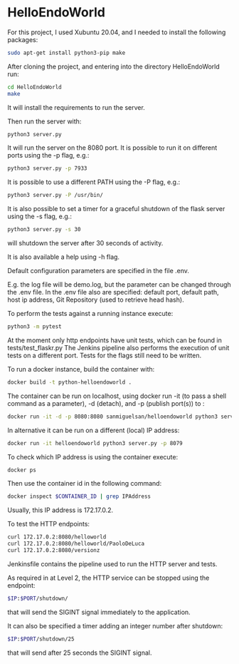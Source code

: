 # HelloEndoWorld

For this project, I used Xubuntu 20.04, and I needed to install the following packages:

```bash
sudo apt-get install python3-pip make
```

After cloning the project, and entering into the directory HelloEndoWorld run:

```bash
cd HelloEndoWorld
make

```


It will install the requirements to run the server.

Then run the server with:
```bash
python3 server.py
```

It will run the server on the 8080 port.
It is possible to run it on different ports using the -p flag, e.g.:

```bash
python3 server.py -p 7933
```

It is possible to use a different PATH using the -P flag, e.g.:
```bash
python3 server.py -P /usr/bin/
```

It is also possible to set a timer for a graceful shutdown of the flask server using the -s flag, e.g.:
```bash
python3 server.py -s 30
```
will shutdown the server after 30 seconds of activity.

It is also available a help using -h flag.

Default configuration parameters are specified in the file .env.

E.g. the log file will be demo.log, but the parameter can be changed through the .env file.
In the .env file also are specified: default port, default path, host ip address, Git Repository (used to retrieve head hash).

To perform the tests against a running instance execute:

```bash
python3 -m pytest
```

At the moment only http endpoints have unit tests, which can be found in tests/test_flaskr.py
The Jenkins pipeline also performs the execution of unit tests on a different port.
Tests for the flags still need to be written.

To run a docker instance, build the container with:
```bash
docker build -t python-helloendoworld .
```
The container can be run on localhost, using docker run -it (to pass a shell command as a parameter), -d (detach), and -p (publish port(s)) to :

```bash
docker run -it -d -p 8080:8080 sanmiguelsan/helloendoworld python3 server.py
```
In alternative it can be run on a different (local) IP address:
```bash
docker run -it helloendoworld python3 server.py -p 8079
```
To check which IP address is using the container execute:
```bash
docker ps
```
Then use the container id in the following command:
```bash
docker inspect $CONTAINER_ID | grep IPAddress
```
Usually, this IP address is 172.17.0.2.

To test the HTTP endpoints:
```bash
curl 172.17.0.2:8080/helloworld
curl 172.17.0.2:8080/helloworld/PaoloDeLuca
curl 172.17.0.2:8080/versionz
```
Jenkinsfile contains the pipeline used to run the HTTP server and tests.

As required in at Level 2, the HTTP service can be stopped using the endpoint:
```bash
$IP:$PORT/shutdown/
```
that will send the SIGINT signal immediately to the application.

It can also be specified a timer adding an integer number after shutdown:
```bash
$IP:$PORT/shutdown/25
```
that will send after 25 seconds the SIGINT signal.

